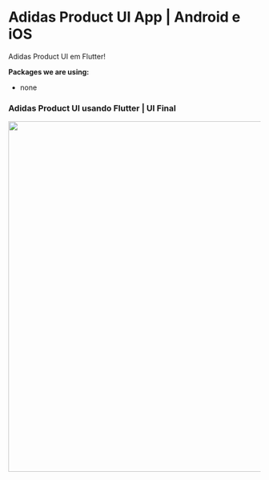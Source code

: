 # Adidas Product UI App | Android e iOS

Adidas Product UI em Flutter!

**Packages we are using:**

- none

### Adidas Product UI usando Flutter | UI Final

<img src="adidas.png" height="700em" />